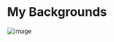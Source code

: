 # My Backgrounds
![image](https://github.com/user-attachments/assets/81545f2a-118a-441b-b3a7-90a3b60fc88c)

